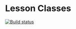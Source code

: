 # Lesson Classes
[![Build status](https://ci.appveyor.com/api/projects/status/avs839ntlkptlqg3?svg=true)](https://ci.appveyor.com/project/igrkirillov/lesson-classes)